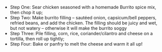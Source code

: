 * Step One: Sear chicken seasoned with a homemade Burrito spice mix, then chop it up;
* Step Two: Make burrito filling – sautéed onion, capsicum/bell peppers, refried beans, and add the chicken. The filling should be juicy and wet, but not watery – otherwise it will make the burrito soggy
* Step Three: Pile filling, corn, rice, coriander/cilantro and cheese on a tortilla, then roll up tightly;
* Step Four: Bake or panfry to melt the cheese and warm it all up!